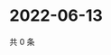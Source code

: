 # 2022-06-13

共 0 条

<!-- BEGIN WEIBO -->
<!-- 最后更新时间 Mon Jun 13 2022 11:35:16 GMT+0800 (China Standard Time) -->

<!-- END WEIBO -->
